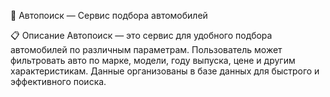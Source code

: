 🚗 Автопоиск — Сервис подбора автомобилей

📋 Описание
Автопоиск — это сервис для удобного подбора автомобилей по различным параметрам. Пользователь может фильтровать авто по марке, модели, году выпуска, цене и другим характеристикам. Данные организованы в базе данных для быстрого и эффективного поиска.
